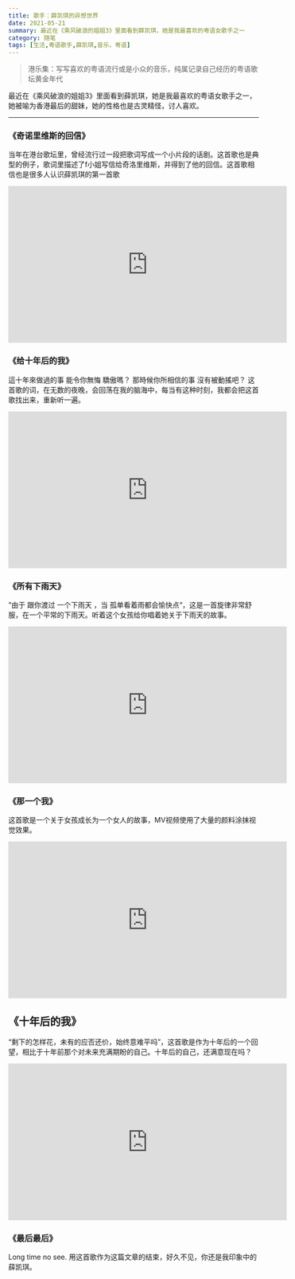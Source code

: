 ```yaml
---
title: 歌手：薛凯琪的异想世界
date: 2021-05-21
summary: 最近在《乘风破浪的姐姐3》里面看到薛凯琪，她是我最喜欢的粤语女歌手之一
category: 随笔
tags: [生活,粤语歌手,薛凯琪,音乐，粤语]
---
```


> 港乐集：写写喜欢的粤语流行或是小众的音乐，纯属记录自己经历的粤语歌坛黄金年代

最近在《乘风破浪的姐姐3》里面看到薛凯琪，她是我最喜欢的粤语女歌手之一，她被喻为香港最后的甜妹，她的性格也是古灵精怪，讨人喜欢。

---

### 《奇诺里维斯的回信》

当年在港台歌坛里，曾经流行过一段把歌词写成一个小片段的话剧。这首歌也是典型的例子，歌词里描述了f小姐写信给奇洛里维斯，并得到了他的回信。这首歌相信也是很多人认识薛凯琪的第一首歌

<iframe width="560" height="315" src="https://www.youtube.com/embed/_UukxkyOP64?si=tcGMG_P4Z33EytCg" title="YouTube video player" frameborder="0" allow="accelerometer; autoplay; clipboard-write; encrypted-media; gyroscope; picture-in-picture; web-share" referrerpolicy="strict-origin-when-cross-origin" allowfullscreen></iframe>

### 《给十年后的我》

這十年來做過的事 能令你無悔 驕傲嗎？  那時候你所相信的事 沒有被動搖吧？
这首歌的词，在无数的夜晚，会回荡在我的脑海中，每当有这种时刻，我都会把这首歌找出来，重新听一遍。

<iframe width="560" height="315" src="https://www.youtube.com/embed/qANhEdyCfSg?si=c8N-kc-sEZKCgXV0" title="YouTube video player" frameborder="0" allow="accelerometer; autoplay; clipboard-write; encrypted-media; gyroscope; picture-in-picture; web-share" referrerpolicy="strict-origin-when-cross-origin" allowfullscreen></iframe>

### 《所有下雨天》

”由于 跟你渡过 一个下雨天 ，当 孤单看着雨都会愉快点“，这是一首旋律非常舒服，在一个平常的下雨天。听着这个女孩给你唱着她关于下雨天的故事。

<iframe width="560" height="315" src="https://www.youtube.com/embed/TukGoOE6wEI?si=2HY4y2RiAFhohD0R" title="YouTube video player" frameborder="0" allow="accelerometer; autoplay; clipboard-write; encrypted-media; gyroscope; picture-in-picture; web-share" referrerpolicy="strict-origin-when-cross-origin" allowfullscreen></iframe>

### 《那一个我》

这首歌是一个关于女孩成长为一个女人的故事，MV视频使用了大量的颜料涂抹视觉效果。

<iframe width="560" height="315" src="https://www.youtube.com/embed/bl5Rak52iss?si=TvfYWQEsqvj4Cf_M" title="YouTube video player" frameborder="0" allow="accelerometer; autoplay; clipboard-write; encrypted-media; gyroscope; picture-in-picture; web-share" referrerpolicy="strict-origin-when-cross-origin" allowfullscreen></iframe>

## 《十年后的我》

“剩下的怎样花，未有的应否还价，始终意难平吗”，这首歌是作为十年后的一个回望，相比于十年前那个对未来充满期盼的自己。十年后的自己，还满意现在吗？

<iframe width="560" height="315" src="https://www.youtube.com/embed/P0m_fGuDoWo?si=jEai95BdPd7PzVc3" title="YouTube video player" frameborder="0" allow="accelerometer; autoplay; clipboard-write; encrypted-media; gyroscope; picture-in-picture; web-share" referrerpolicy="strict-origin-when-cross-origin" allowfullscreen></iframe>

### 《最后最后》

Long time no see. 用这首歌作为这篇文章的结束，好久不见，你还是我印象中的薛凯琪。